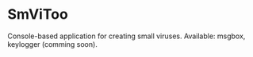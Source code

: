 # SmViToo
Console-based application for creating small viruses. Available: msgbox, keylogger (comming soon).

